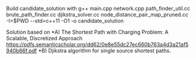 Build candidate_solution with
g++ main.cpp network.cpp path_finder_util.cc brute_path_finder.cc djikstra_solver.cc node_distance_pair_map_pruned.cc -I=$PWD --std=c++11 -O1 -o candidate_solution

Solution based on
*A) The Shortest Path with Charging Problem: A Scalable, Discretized Approach https://pdfs.semanticscholar.org/dd62/0e8e55dc27ec660b763a4d3a21af5940b66f.pdf
*B) Djikstra algorithm for single source shortest paths.
